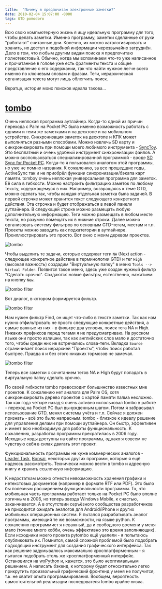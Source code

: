 ```yaml
---
title:  "Почему я предпочитаю электронные заметки?"
date: 2010-02-04 15:07:00 -0000
tags: GTD pomodoro
---
```


Всю свою компьютерную жизнь я ищу идеальную программу для того, чтобы делать заметки. Именно программу, заметки сделанные от руки "работают" считанные дни. Конечно, их можно каталогизировать и хранить, но доступ к подобной информации черезвычайно затруднён. Дело в том, что любым другим видам поиска я предпочитаю полнотекстовый. Обычно, когда мы вспоминаем что-то уже написанное и прочитанное в голове уже есть фрагменты текста и общее представление о его содержании, так что найти нужное легче всего именно по ключевым словам и фразам. Теги, иерархическая организация текста могут лишь облегчить поиск.

Вкратце, история моих поисков идеала такова...

# [tombo](http://tombo.sourceforge.jp/En/)

Очень неплохая программа аутлайнер. Когда-то одной из причин перехода с Palm на Pocket PC была именно возможность работать с одними и теми же заметками и на десктопе и на мобильном устройстве. Синхронизация заметок на десктопе и КПК может выполняться разными способами. Можно извлечь SD карту и синхронизировать при помощи моего любимого инструмента - [SyncToy](http://www.microsoft.com/downloads/details.aspx?FamilyID=c26efa36-98e0-4ee9-a7c5-98d0592d8c52). Это бесплатный и очень удобный инструмент синхронизации файлов. А можно воспользоваться специализированной программой - вроде [SD Sync for Pocket PC](http://www.pocketpc-live.com/pocketpc-softwares/sd-sync-for-pocket-pc.html). Когда-то я пользовался аналогом этой программы, но уже не помню названия. К сожалению, за все прошедшие годы, ActiveSync так и не приобрёл функции синхронизации/бэкапа карт памяти. tomboy очень неплохая универсальная программа для заметок. Её сила в гибкости. Можно настроить фильтрацию заметок по любому тексту, содержащемуся в них. Например, возвращаясь к теме GTD, можно сделать так, чтобы каждая отдельная заметка была задачей. В первой строчке может хранится текст следующего конкретного действия. Эта строчка и будет отображаться в левой панели аутлайнера. В следующей строке можно размещать любую дополнительную информацию. Теги можно размещать в любом месте текста, но разумно помещать их в нижние строки. Далее можно организовать систему фильтров по основным GTD-тегам, местам и т.п. Проекты можно заводить как подкатегории в аутлайнере. Проиллюстрировать это просто. Вот окно с моим деревом проектов.

![tombo](http://2nature.me/files/tombo-main.png)

Чтобы выделить те задачи, которые содержат теги `NA` (Next action - следующее конкретное действие в терминологии GTD) и тег `High` (высокая важность) создадим "Виртуальную папку" в меню `Tools --> Virtual Folder`. Появится такое меню, здесь уже создан нужный фильтр "Сделать срочно". Создаются новые фильтры, естественно, нажатием на кнопку `New`.

![tombo filter](http://2nature.me/files/tombo-filter.png)

Вот диалог, в котором формируется фильтр.

![tombo filter](http://2nature.me/files/tombo-filter2.png)

Нам нужен фильтр Find, он ищет что-либо в тексте заметки. Так как нам нужно отфильтровать не просто следующие конкретные действия, а самые важные из них - в фильтре два условия, поиск тега NA и High. Никаких префиксов перед тегами я не предусматриваю. На русском языке они просто излишни, так как английских слов мало и достаточно того, чтобы среди них не встречались слова-теги. Вкладка `Source` ограничивает поиск иерархией "Проекты", чтобы поиск работал быстрее. Правда я и без этого никаких тормозов не замечал.

![tombo filter](http://2nature.me/files/tombo-filter3.png)

Теперь все заметки с сочетанием тегов NA и High будут попадать в виртуальную папку сделать срочно.

По своей гибкости tombo превосходит большинство известных мне проектов. К сожалению нет аналога для Palm OS, хотя синхронизировать дерево проектов с картой памяти палма несложно. Так как года четыре назад я очень активно использовал tombo в работе - переход на Pocket PC был вынужденным шагом. Потом я забрасывал использование GTD, менял системы учёта и т.п. Сейчас я должен признать - всё это было напрасным. tombo - близкое к идеалу решение для управления делами при помощи аутлайнера. Он быстр, эффективен и имеет всю необходимую для работы функциональность. К сожалению, разработка программы прекратилась в 2006 году. Исходные коды доступны на сайте программы, однако я совсем не чувствую себя в силах двигать этот проект.

Функциональность программы не хуже коммерческих аналогов - [Leader Task](http://www.leadertask.ru/), [Bonsai](http://www.natara.com/Bonsai/), некоторых других программ, которые я ещё надеюсь рассмотреть. Технически можно вести в tombo и адресную книгу и хранить ссылочную информацию.

К недостаткам можно отнести невозможность хранения графики и нетекстовых документов (например в формате RTF или PDF). Это было бы полезным расширением функциональности программы. То, что мобильная часть программы работает только на Pocket PC было вполне логичным в 2006, но теперь звезда Windows Mobile, к счастью, заканчивается. А в отсутствии серъёзного сообщества разработчиков не приходится ожидать аналогов для Android/iPhone и других мобильных операционных систем. Я пытался разрабатывать аналог программы, имеющий те же возможности, на языке python. К сожалению программист я неважный, да и свободного времени у меня мало (точнее много хобби, очень эффективно это время заполняющих). Если исходники моего проекта pytombo ещё уцелели - я попытаюсь опубликовать их. Помнится, самой сложной проблемой было подобрать подходящий инструмент для создания графического интерфейса. Так как решение задумывалось максимально кросплатформенным - я пытался подобрать столь же кросплатформенный интерфейс. Остановился на [wxPython](http://www.wxpython.org/) и, кажется, это было неоптимальным решением. А написать бэкенд, к которому будет относительно легко прикрутить произвольный графический фронтенд у меня не получится, т.к. не хватит опыта программирования. Вообщем, вероятность самостоятельной реализации последователя tombo крайне низка.